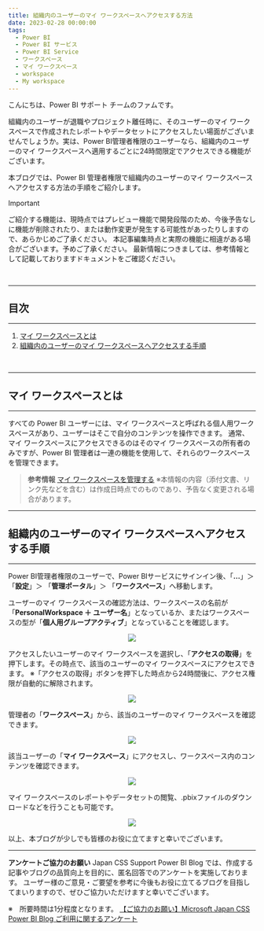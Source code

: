 ```yaml
---
title: 組織内のユーザーのマイ ワークスペースへアクセスする方法
date: 2023-02-28 00:00:00 
tags:
  - Power BI
  - Power BI サービス
  - Power BI Service
  - ワークスペース
  - マイ ワークスペース
  - workspace
  - My workspace
---
```


こんにちは、Power BI サポート チームのファムです。

組織内のユーザーが退職やプロジェクト離任時に、そのユーザーのマイ ワークスペースで作成されたレポートやデータセットにアクセスしたい場面がございませんでしょうか。実は、Power BI管理者権限のユーザーなら、組織内のユーザーのマイ ワークスペースへ適用するごとに24時間限定でアクセスできる機能がございます。

本ブログでは、Power BI 管理者権限で組織内のユーザーのマイ ワークスペースへアクセスする方法の手順をご紹介します。


<!-- more -->
> [!IMPORTANT]  
> ご紹介する機能は、現時点ではプレビュー機能で開発段階のため、今後予告なしに機能が削除されたり、または動作変更が発生する可能性があったりしますので、あらかじめご了承ください。
> 本記事編集時点と実際の機能に相違がある場合がございます。予めご了承ください。
> 最新情報につきましては、参考情報として記載しておりますドキュメントをご確認ください。
</br>

---
## 目次
---
1. [マイ ワークスペースとは](#マイ-ワークスペースとは)
2. [組織内のユーザーのマイ ワークスペースへアクセスする手順](#組織内のユーザーのマイ-ワークスペースへアクセスする手順)
</br>

---
##  マイ ワークスペースとは
---
すべての Power BI ユーザーには、マイ ワークスペースと呼ばれる個人用ワークスペースがあり、ユーザーはそこで自分のコンテンツを操作できます。 通常、マイ ワークスペースにアクセスできるのはそのマイ ワークスペースの所有者のみですが、Power BI 管理者は一連の機能を使用して、それらのワークスペースを管理できます。

> **参考情報**
>  [マイ ワークスペースを管理する](https://learn.microsoft.com/ja-jp/power-bi/admin/service-admin-portal-workspaces#gain-access-to-any-users-my-workspace)
> ※本情報の内容（添付文書、リンク先などを含む）は作成日時点でのものであり、予告なく変更される場合があります。


---
##  組織内のユーザーのマイ ワークスペースへアクセスする手順
---

Power BI管理者権限のユーザーで、Power BIサービスにサインイン後、「**…**」＞ 「**設定**」＞ 「**管理ポータル**」＞ 「**ワークスペース**」へ移動します。

ユーザーのマイ ワークスペースの確認方法は、ワークスペースの名前が「**PersonalWorkspace ＋ ユーザー名**」となっているか、またはワークスペースの型が「**個人用グループアクティブ**」となっていることを確認します。

<div align="center">
<img src="image1.png">
</div>

アクセスしたいユーザーのマイ ワークスペースを選択し、「**アクセスの取得**」を押下します。その時点で、該当のユーザーのマイ ワークスペースにアクセスできます。
※「アクセスの取得」ボタンを押下した時点から24時間後に、アクセス権限が自動的に解除されます。
<div align="center">
<img src="image2.png">
</div>

管理者の「**ワークスペース**」から、該当のユーザーのマイ ワークスペースを確認できます。
<div align="center">
<img src="image3.png">
</div>

該当ユーザーの「**マイ ワークスペース**」にアクセスし、ワークスペース内のコンテンツを確認できます。
<div align="center">
<img src="image4.png">
</div>

マイ ワークスペースのレポートやデータセットの閲覧、.pbixファイルのダウンロードなどを行うことも可能です。
<div align="center">
<img src="image5.png">
</div>


以上、本ブログが少しでも皆様のお役に立てますと幸いでございます。

---

**アンケートご協力のお願い**
Japan CSS Support Power BI Blog では、作成する記事やブログの品質向上を目的に、匿名回答でのアンケートを実施しております。
ユーザー様のご意見・ご要望を参考に今後もお役に立てるブログを目指してまいりますので、ぜひご協力いただけますと幸いでございます。 

※　所要時間は1分程度となります。
[【ご協力のお願い】Microsoft Japan CSS Power BI Blog ご利用に関するアンケート](https://jpbap-sqlbi.github.io/blog/powerbi/pbi_blogsurvey2022/)